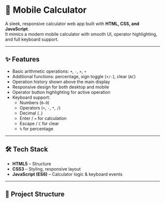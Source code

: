 
# 📱 Mobile Calculator

A sleek, responsive calculator web app built with **HTML, CSS, and JavaScript**.  
It mimics a modern mobile calculator with smooth UI, operator highlighting, and full keyboard support.

---

## ✨ Features
- Basic arithmetic operations: `+`, `-`, `×`, `÷`
- Additional functions: percentage, sign toggle (`+/-`), clear (`AC`)
- Operation history shown above the main display
- Responsive design for both desktop and mobile
- Operator button highlighting for active operation
- Keyboard support:
  - Numbers (`0–9`)
  - Operators (`+`, `-`, `*`, `/`)
  - Decimal (`.`)
  - Enter / `=` for calculation
  - Escape / `C` for clear
  - `%` for percentage

---

## 🛠️ Tech Stack
- **HTML5** – Structure  
- **CSS3** – Styling, responsive layout  
- **JavaScript (ES6)** – Calculator logic & keyboard events  

---

## 📂 Project Structure
